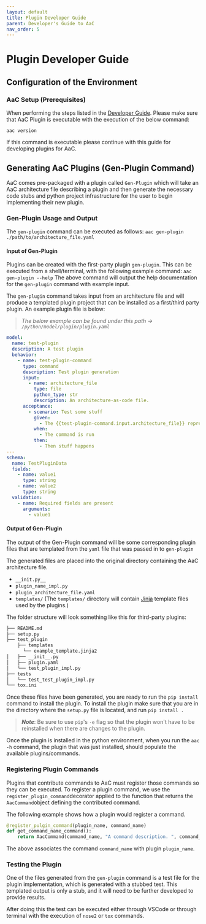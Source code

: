 ```yaml
---
layout: default
title: Plugin Developer Guide
parent: Developer's Guide to AaC
nav_order: 5
---
```


# Plugin Developer Guide

## Configuration of the Environment

### AaC Setup (Prerequisites)

When performing the steps listed in the [Developer Guide](./index.md). Please make sure that AaC Plugin is executable with the execution of the below command:

`aac version`

If this command is executable please continue with this guide for developing plugins for AaC.

## Generating AaC Plugins (Gen-Plugin Command)

AaC comes pre-packaged with a plugin called `Gen-Plugin` which will take an AaC architecture file describing a plugin and then generate the necessary code stubs and python project infrastructure for the user to begin implementing their new plugin.

### Gen-Plugin Usage and Output

The `gen-plugin` command can be executed as follows: `aac gen-plugin ./path/to/architecture_file.yaml`
#### Input of Gen-Plugin

Plugins can be created with the first-party plugin `gen-plugin`. This can be executed from a shell/terminal, with the following example command:
`aac gen-plugin --help`
The above command will output the help documentation for the `gen-plugin` command with example input.

The `gen-plugin` command takes input from an architecture file and will produce a templated plugin project that can be installed as a first/third party plugin. An example plugin file is below:
> *The below example can be found under this path -> `/python/model/plugin/plugin.yaml`*

```yaml
model:
  name: test-plugin
  description: A test plugin
  behavior:
    - name: test-plugin-command
      type: command
      description: Test plugin generation
      input:
        - name: architecture_file
          type: file
          python_type: str
          description: An architecture-as-code file.
      acceptance:
        - scenario: Test some stuff
          given:
            - The {{test-plugin-command.input.architecture_file}} represent a valid system architecture.
          when:
            - The command is run
          then:
            - Then stuff happens
---
schema:
  name: TestPluginData
  fields:
    - name: value1
      type: string
    - name: value2
      type: string
  validation:
    - name: Required fields are present
      arguments:
        - value1
```

#### Output of Gen-Plugin

The output of the Gen-Plugin command will be some corresponding plugin files that are templated from the `yaml` file that was passed in to `gen-plugin`

The generated files are placed into the original directory containing the AaC architecture file.

- `__init.py__`
- `plugin_name_impl.py`
- `plugin_architecture_file.yaml`
- `templates/` (The `templates/` directory will contain [Jinja](https://palletsprojects.com/p/jinja/) template files used by the plugins.)

The folder structure will look something like this for third-party plugins:

```markdown
├── README.md
├── setup.py
├── test_plugin
    ├── templates
      └── example_template.jinja2
│   ├── __init__.py
│   ├── plugin.yaml
│   └── test_plugin_impl.py
├── tests
│   └── test_test_plugin_impl.py
└── tox.ini
```

Once these files have been generated, you are ready to run the `pip install` command to install the plugin.
To install the plugin make sure that you are in the directory where the `setup.py` file is located, and run `pip install .`
>***Note***: Be sure to use `pip`'s `-e` flag so that the plugin won't have to be reinstalled when there are changes to the plugin.

Once the plugin is installed in the python environment, when you run the `aac -h` command, the plugin that was just installed, should populate the available plugins/commands.

### Registering Plugin Commands

Plugins that contribute commands to AaC must register those commands so they can be executed. To register a plugin command, we use the `register_plugin_command`decorator applied to the function that returns the `AacCommand`object defining the contributed command.

The following example shows how a plugin would register a command.

```python
@register_pulgin_command(plugin_name, command_name)
def get_command_name_command():
    return AacCommand(command_name, "A command description. ", command_fn)
```

The above associates the command `command_name` with plugin `plugin_name`.

### Testing the Plugin

One of the files generated from the `gen-plugin` command is a test file for the plugin implementation, which is generated with a stubbed test. This templated output is only a stub, and it will need to be further developed to provide results.

After doing this the test can be executed either through VSCode or through terminal with the execution of `nose2` or `tox` commands.
